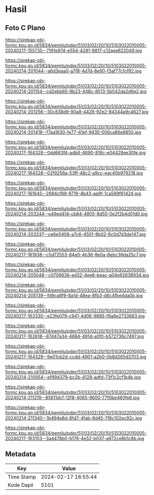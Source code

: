 # Hasil

## Foto C Plano

https://sirekap-obj-formc.kpu.go.id/5834/pemilu/pdpr/51/03/02/20/10/5103022010005-20240217-155735--7191e974-e554-4281-9817-c12aee622049.jpg

https://sirekap-obj-formc.kpu.go.id/5834/pemilu/pdpr/51/03/02/20/10/5103022010005-20240214-201044--a6d3eaa0-a7f8-4d7d-8e90-f3af77c1cf92.jpg

https://sirekap-obj-formc.kpu.go.id/5834/pemilu/pdpr/51/03/02/20/10/5103022010005-20240214-201154--cd2ebb65-9b23-448c-8513-5b542da2d6e2.jpg

https://sirekap-obj-formc.kpu.go.id/5834/pemilu/pdpr/51/03/02/20/10/5103022010005-20240214-201256--30c838d9-90a8-4428-92e2-84344a9c4627.jpg

https://sirekap-obj-formc.kpu.go.id/5834/pemilu/pdpr/51/03/02/20/10/5103022010005-20240214-201418--f7aa1630-fe77-41ef-9435-006ca86e8850.jpg

https://sirekap-obj-formc.kpu.go.id/5834/pemilu/pdpr/51/03/02/20/10/5103022010005-20240217-164328--0dd663f4-adb6-4690-816c-e04428ee30fe.jpg

https://sirekap-obj-formc.kpu.go.id/5834/pemilu/pdpr/51/03/02/20/10/5103022010005-20240217-164328--02f9256a-53ff-48c2-a9cc-eac40b979218.jpg

https://sirekap-obj-formc.kpu.go.id/5834/pemilu/pdpr/51/03/02/20/10/5103022010005-20240217-161645--2684cf89-9719-4b43-aa9f-1ca569f61424.jpg

https://sirekap-obj-formc.kpu.go.id/5834/pemilu/pdpr/51/03/02/20/10/5103022010005-20240214-203244--e49ed414-cb84-4805-8d50-0e2f2b4d01d0.jpg

https://sirekap-obj-formc.kpu.go.id/5834/pemilu/pdpr/51/03/02/20/10/5103022010005-20240214-203337--ce6e0408-a7c6-4501-8b02-6c0d7d3de147.jpg

https://sirekap-obj-formc.kpu.go.id/5834/pemilu/pdpr/51/03/02/20/10/5103022010005-20240217-161938--c5d72553-84e0-4b36-8e0a-8ebc36da25c7.jpg

https://sirekap-obj-formc.kpu.go.id/5834/pemilu/pdpr/51/03/02/20/10/5103022010005-20240214-205048--c0706636-ed32-4ee6-beac-a04e92638934.jpg

https://sirekap-obj-formc.kpu.go.id/5834/pemilu/pdpr/51/03/02/20/10/5103022010005-20240214-205139--fd9ca8f9-8a1d-48ea-8fb3-d6c4fbe4da0b.jpg

https://sirekap-obj-formc.kpu.go.id/5834/pemilu/pdpr/51/03/02/20/10/5103022010005-20240217-163330--e23fe079-c941-4d06-9685-f9a8e2733683.jpg

https://sirekap-obj-formc.kpu.go.id/5834/pemilu/pdpr/51/03/02/20/10/5103022010005-20240217-162618--87447a34-4684-491d-a0f0-b572736c7497.jpg

https://sirekap-obj-formc.kpu.go.id/5834/pemilu/pdpr/51/03/02/20/10/5103022010005-20240217-164329--9e01cb2d-ccdd-4901-a2b0-0b8d265d3703.jpg

https://sirekap-obj-formc.kpu.go.id/5834/pemilu/pdpr/51/03/02/20/10/5103022010005-20240214-210954--ef994379-bc2b-4128-adfd-73f1c2cf1b4b.jpg

https://sirekap-obj-formc.kpu.go.id/5834/pemilu/pdpr/51/03/02/20/10/5103022010005-20240214-211219--85611dcf-12f8-4065-9600-77f0be460fe6.jpg

https://sirekap-obj-formc.kpu.go.id/5834/pemilu/pdpr/51/03/02/20/10/5103022010005-20240214-211340--1b494e8d-8fd7-4fab-8d45-7f8c102ec92c.jpg

https://sirekap-obj-formc.kpu.go.id/5834/pemilu/pdpr/51/03/02/20/10/5103022010005-20240217-163153--3a4478b0-b176-4e52-b037-a972ce8b1c8b.jpg


## Metadata

| Key        | Value               |
| ---------- | ------------------- |
| Time Stamp | 2024-02-17 16:55:44 |
| Kode Dapil | 5101                |




